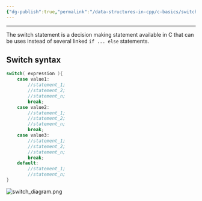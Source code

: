 ```yaml
---
{"dg-publish":true,"permalink":"/data-structures-in-cpp/c-basics/switch-statement/"}
---
```


---
The switch statement is a decision making statement available in C that can be uses instead of several linked `if ... else` statements.
## Switch syntax

```c++
switch( expression ){
	case value1:
		//statement_1;
		//statement_2;
		//statement_n;
		break;
	case value2:
		//statement_1;
		//statement_2;
		//statement_n;
		break;
	case value3:
		//statement_1;
		//statement_2;
		//statement_n;
		break;
	default:
		//statement_1;
		//statement_n;
}
```

![switch_diagram.png](/img/user/Data%20Structures%20in%20Cpp/Reference%20images/switch_diagram.png)